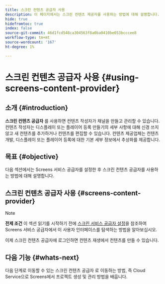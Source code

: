 ```yaml
---
title: 스크린 컨텐츠 공급자 사용
description: 이 페이지에서는 스크린 컨텐츠 제공자를 사용하는 방법에 대해 설명합니다.
hide: true
hidefromtoc: true
index: false
source-git-commit: 46d1fcd548ca304563f8a0ba0410be053bcccee8
workflow-type: tm+mt
source-wordcount: '167'
ht-degree: 1%

---
```



# 스크린 컨텐츠 공급자 사용 {#using-screens-content-provider}

## 소개 {#introduction}

**스크린 컨텐츠 공급자** 를 사용하면 컨텐츠 작성자가 채널을 만들고 관리할 수 있습니다. 컨텐츠 작성자는 디스플레이 또는 플레이어 등록 만들기의 세부 사항에 대해 신경 쓰지 않고 새 컨텐츠를 추가하거나 컨텐츠를 편집할 수 있습니다. 컨텐츠 제공업체는 컨텐츠 개발, 디스플레이 또는 플레이어 등록에 대한 기본 세부 정보에서 추상화를 제공합니다.

## 목표 {#objective}

다음 섹션에서는 Screens 서비스 공급자를 설정한 후 스크린 컨텐츠 공급자를 사용하는 방법에 대해 설명합니다.

## 스크린 컨텐츠 공급자 사용 {#screens-content-provider}

>[!NOTE]
>**전제 조건**
>이 섹션 읽기를 시작하기 전에 [스크린 서비스 공급자 설정](/help/screens-cloud/setting-up-project/setting-up-screens-services-provider.md)을 참조하여 Screens 서비스 공급자에서 이 사용자 인터페이스를 탐색하는 방법을 알아보십시오.

이제 스크린 컨텐츠 공급자에 로그인하면 컨텐츠 재생에서 컨텐츠를 만들 수 있습니다.

## 다음 기능 {#whats-next}

다음 단계로 이동할 수 있는 스크린 컨텐츠 공급자 로 이동하는 방법, 즉 Cloud Service으로 Screens에서 프로젝트 생성 및 관리 방법을 배웁니다.

